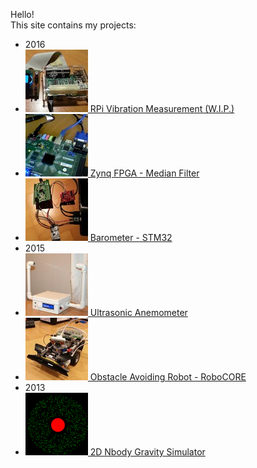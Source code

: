 Hello!  
This site contains my projects:
* 2016
 * [<img src="images/thumbnails/RPi_Vibration_Measurement.jpg"> RPi Vibration Measurement (W.I.P.)](https://loruro.github.io/RPi_Vibration_Measurement/)
 * [<img src="images/thumbnails/Zynq_FPGA_Median_Filter.jpg"> Zynq FPGA - Median Filter](https://loruro.github.io/Zynq_FPGA_Median_Filter/)
 * [<img src="images/thumbnails/Barometer_STM32.jpg"> Barometer - STM32](https://loruro.github.io/Barometer_STM32/)
* 2015
 * [<img src="images/thumbnails/Ultrasonic_Anemometer.jpg"> Ultrasonic Anemometer](http://loruro.github.io/Ultrasonic_Anemometer/)
 * [<img src="images/thumbnails/Obstacle_Avoiding_Robot---RoboCORE.jpg"> Obstacle Avoiding Robot - RoboCORE](http://loruro.github.io/Obstacle_Avoiding_Robot---RoboCORE/)
* 2013
 * [<img src="images/thumbnails/2D_Nbody_Gravity_Simulator.png"> 2D Nbody Gravity Simulator](http://loruro.github.io/2D_Nbody_Gravity_Simulator/)
